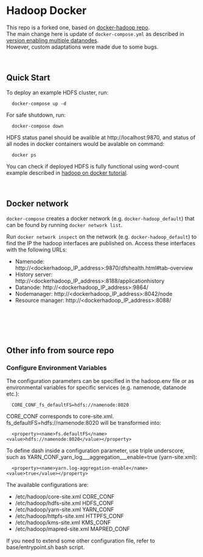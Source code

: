 # Hadoop Docker
This repo is a forked one, based on [docker-hadoop repo](https://github.com/big-data-europe/docker-hadoop).\
The main change here is update of `docker-compose.yml` as described in [version enabling multiple datanodes](https://gist.github.com/themonster2015/35cf4252893cdcc831e79e76deb95cdb).\
However, custom adaptations were made due to some bugs. 

<br/>

## Quick Start

To deploy an example HDFS cluster, run:
```
  docker-compose up -d
```

For safe shutdown, run:
```
  docker-compose down
```

HDFS status panel should be avalible at http://localhost:9870, and status of all nodes in docker containers would be avalable on command:
```
  docker ps
```

You can check if deployed HDFS is fully functional using word-count example described in [hadoop on docker tutorial](https://clubhouse.io/developer-how-to/how-to-set-up-a-hadoop-cluster-in-docker/).

<br/>

## Docker network
`docker-compose` creates a docker network (e.g. `docker-hadoop_default`) that can be found by running `docker network list`.

Run `docker network inspect` on the network (e.g. `docker-hadoop_default`) to find the IP the hadoop interfaces are published on. Access these interfaces with the following URLs:

* Namenode: http://<dockerhadoop_IP_address>:9870/dfshealth.html#tab-overview
* History server: http://<dockerhadoop_IP_address>:8188/applicationhistory
* Datanode: http://<dockerhadoop_IP_address>:9864/
* Nodemanager: http://<dockerhadoop_IP_address>:8042/node
* Resource manager: http://<dockerhadoop_IP_address>:8088/

<br/>
<br/>
<br/>
<br/>

## Other info from source repo

### Configure Environment Variables

The configuration parameters can be specified in the hadoop.env file or as environmental variables for specific services (e.g. namenode, datanode etc.):
```
  CORE_CONF_fs_defaultFS=hdfs://namenode:8020
```

CORE_CONF corresponds to core-site.xml. fs_defaultFS=hdfs://namenode:8020 will be transformed into:
```
  <property><name>fs.defaultFS</name><value>hdfs://namenode:8020</value></property>
```
To define dash inside a configuration parameter, use triple underscore, such as YARN_CONF_yarn_log___aggregation___enable=true (yarn-site.xml):
```
  <property><name>yarn.log-aggregation-enable</name><value>true</value></property>
```

The available configurations are:
* /etc/hadoop/core-site.xml CORE_CONF
* /etc/hadoop/hdfs-site.xml HDFS_CONF
* /etc/hadoop/yarn-site.xml YARN_CONF
* /etc/hadoop/httpfs-site.xml HTTPFS_CONF
* /etc/hadoop/kms-site.xml KMS_CONF
* /etc/hadoop/mapred-site.xml  MAPRED_CONF

If you need to extend some other configuration file, refer to base/entrypoint.sh bash script.
